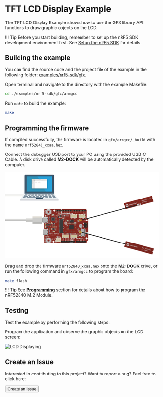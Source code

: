 # TFT LCD Display Example

The TFT LCD Display Example shows how to use the GFX library API functions to draw graphic objects on the LCD.

!!! Tip
	Before you start building, remember to set up the nRF5 SDK development environment first. See [Setup the nRF5 SDK](../setup.md) for details.

## Building the example

You can find the source code and the project file of the example in the following folder: [examples/nrf5-sdk/gfx](https://github.com/makerdiary/nrf52840-m2-devkit/tree/master/examples/nrf5-sdk/gfx).

Open terminal and navigate to the directory with the example Makefile:

``` sh
cd ./examples/nrf5-sdk/gfx/armgcc
```

Run `make` to build the example:

``` sh
make
```

## Programming the firmware

If compiled successfully, the firmware is located in `gfx/armgcc/_build` with the name `nrf52840_xxaa.hex`.

Connect the debugger USB port to your PC using the provided USB-C Cable. A disk drive called **M2-DOCK** will be automatically detected by the computer.

![](../assets/images/programming-firmware.png)

Drag and drop the firmware `nrf52840_xxaa.hex` onto the **M2-DOCK** drive, or run the following command in `gfx/armgcc` to program the board:

``` sh
make flash
```

!!! Tip
	See **[Programming](../../programming.md)** section for details about how to program the nRF52840 M.2 Module.

## Testing

Test the example by performing the following steps:

Program the application and observe the graphic objects on the LCD screen:

![LCD Displaying]()

## Create an Issue

Interested in contributing to this project? Want to report a bug? Feel free to click here:

<a href="https://github.com/makerdiary/nrf52840-m2-devkit/issues/new?title=nRF5%20SDK-TFT%20LCD:%20%3Ctitle%3E"><button data-md-color-primary="red-bud"><i class="fa fa-github"></i> Create an Issue</button></a>

